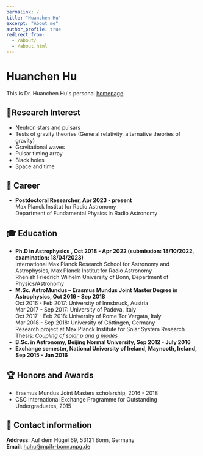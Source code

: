 ```yaml
---
permalink: /
title: "Huanchen Hu"
excerpt: "About me"
author_profile: true
redirect_from: 
  - /about/
  - /about.html
---
```

# Huanchen Hu
This is Dr. Huanchen Hu's personal [homepage](https://huanchen-hu.github.io/).

:dizzy:Research Interest
------
* Neutron stars and pulsars
* Tests of gravity theories (General relativity, alternative theories of gravity)
* Gravitational waves
* Pulsar timing array
* Black holes
* Space and time

:telescope: Career
------
* **Postdoctoral Researcher, Apr 2023 - present** \
                         Max Planck Institut for Radio Astronomy\
                         Department of Fundamental Physics in Radio Astronomy

:mortar_board: Education
------
* **Ph.D in Astrophysics , Oct 2018 - Apr 2022 (submission: 18/10/2022, examination: 18/04/2023)** \
  International Max Planck Research School for Astronomy and Astrophysics, Max Planck Institut for Radio Astronomy\
  Rhenish Friedrich Wilhelm University of Bonn, Department of Physics/Astronomy
* **M.Sc. AstroMundus – Erasmus Mundus Joint Master Degree in Astrophysics, Oct 2016 - Sep 2018**\
  Oct 2016 - Feb 2017: University of Innsbruck, Austria\
  Mar 2017 - Sep 2017: University of Padova, Italy\
  Oct 2017 - Feb 2018: University of Rome Tor Vergata, Italy\
  Mar 2018 - Sep 2018: University of Göttingen, Germany\
  Research project at Max Planck Institute for Solar System Research\
  Thesis: *[Coupling of solar p and g modes](https://diglib.uibk.ac.at/ulbtirolhs/content/titleinfo/2833765)*
* **B.Sc. in Astronomy, Beijing Normal University, Sep 2012 - July 2016**
* **Exchange semester, National University of Ireland, Maynooth, Ireland, Sep 2015 - Jan 2016**

:trophy: Honors and Awards
------
* Erasmus Mundus Joint Masters scholarship, 2016 - 2018 
* CSC International Exchange Programme for Outstanding Undergraduates, 2015 

:round_pushpin: Contact information
------
**Address**: Auf dem Hügel 69, 53121 Bonn, Germany\
**Email**: huhu@mpifr-bonn.mpg.de
